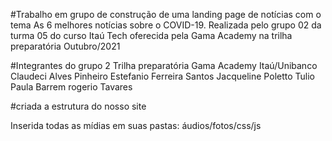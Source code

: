 #Trabalho em grupo de construção de uma landing page de notícias com o tema As 6 melhores notícias sobre o COVID-19. Realizada pelo grupo 02 da turma 05 do curso Itaú Tech oferecida pela Gama Academy na trilha preparatória Outubro/2021

#Integrantes do grupo 2 Trilha preparatória Gama Academy Itaú/Unibanco
Claudeci Alves Pinheiro
Estefanio Ferreira Santos
Jacqueline Poletto Tulio
Paula Barrem
rogerio Tavares

#criada a estrutura do nosso site

Inserida todas as mídias em suas pastas: áudios/fotos/css/js